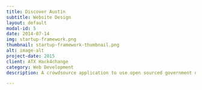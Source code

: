 ```yaml
---
title: Discover Austin
subtitle: Website Design
layout: default
modal-id: 5
date: 2014-07-14
img: startup-framework.png
thumbnail: startup-framework-thumbnail.png
alt: image-alt
project-date: 2015
client: ATX Hack4change
category: Web Development
description: A crowdsource application to use open sourced government data.

---
```

